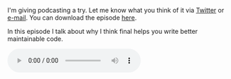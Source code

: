 I'm giving podcasting a try. Let me know what you think of it via [Twitter](*https://twitter.com/brendt_gd) or [e-mail](mailto:brendt@stitcher.io).
You can download the episode [here](*https://drive.google.com/open?id=1gSsaR7WyNVtI2TB6E3-15NS-ML-xEROw).

In this episode I talk about why I think final helps you write better maintainable code. 

<audio
    controls
    src="http://docs.google.com/uc?export=open&amp;id=1gSsaR7WyNVtI2TB6E3-15NS-ML-xEROw">
</audio>


